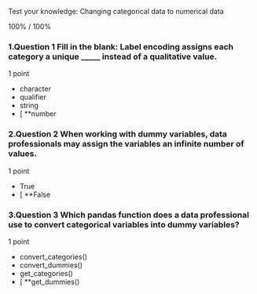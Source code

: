 Test your knowledge: Changing categorical data to numerical data



100% / 100%




### 1.Question 1 Fill in the blank: Label encoding assigns each category a unique _____ instead of a qualitative value. 

1 point

* character
* qualifier
* string
* [ **number 



### 2.Question 2 When working with dummy variables, data professionals may assign the variables an infinite number of values.

1 point

* True
* [ **False 


### 3.Question 3 Which pandas function does a data professional use to convert categorical variables into dummy variables?

1 point

* convert_categories()
* convert_dummies()
* get_categories()
* [ **get_dummies()












